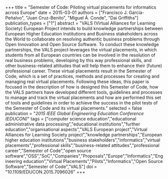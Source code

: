 +++
title = "Semester of Code: Piloting virtual placements for informatics across Europe"
date = 2015-03-01
authors = ["Francisco J. García-Peñalvo", "Juan Cruz-Benito", "Miguel Á. Conde", "Dai Griffiths"]
publication_types = ["1"]
abstract = "VALS (Virtual Alliances for Learning Society) European Project intends to build knowledge partnerships between European Higher Education Institutions and Business stakeholders across the World to collaborate on resolving authentic business problems through Open Innovation and Open Source Software. To conduct these knowledge partnerships, the VALS project leverages the virtual placements, in which students from all European countries can be involved in the resolution of real business problems, developing by this way professional skills, and other business-related attitudes that will help them to enhance their (future) professional career. These virtual placements result in the Semester of Code, which is a set of practices, methods and processes for creating and managing real virtual placements. Following these ideas, this paper is focused in the description of how is designed this Semester of Code, how the VALS partners have developed different tools, guidelines and processes to manage and track the virtual placements and how are performed this set of tools and guidelines in order to achieve the success in the pilot tests of the Semester of Code and its virtual placements."
selected = false
publication = "*2015 IEEE Global Engineering Education Conference (EDUCON)*"
tags = ["computer science education","educational administrative data processing","educational institutions","further education","organisational aspects","VALS European project","Virtual Alliances for Learning Society project","knowledge partnerships","European higher education institutions","business stakeholders","informatics","virtual placements","professional skills","business-related attitudes","professional career","Semester of Code","open source software","OSS","SoC","Companies","Proposals","Europe","Informatics","Engineering education","Virtual Placements","Pilots","Informatics","Open Source Software","Semester of Code","VALS"]
doi = "10.1109/EDUCON.2015.7096026"
+++
